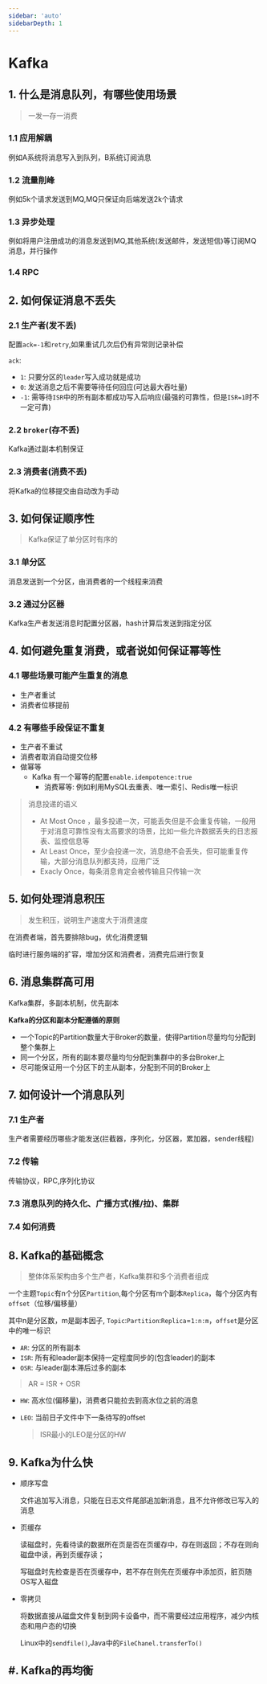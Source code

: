 ```yaml
---
sidebar: 'auto'
sidebarDepth: 1
---
```


# Kafka

## 1. 什么是消息队列，有哪些使用场景

> 一发一存一消费

### 1.1 应用解耦

例如A系统将消息写入到队列，B系统订阅消息

### 1.2 流量削峰

例如5k个请求发送到MQ,MQ只保证向后端发送2k个请求

### 1.3 异步处理

例如将用户注册成功的消息发送到MQ,其他系统(发送邮件，发送短信)等订阅MQ消息，并行操作

### 1.4 RPC

## 2. 如何保证消息不丢失

### 2.1 生产者(发不丢)

配置`ack=-1`和`retry`,如果重试几次后仍有异常则记录补偿

`ack`:

- `1`: 只要分区的`leader`写入成功就是成功
- `0`: 发送消息之后不需要等待任何回应(可达最大吞吐量)                                                                                                                                                                                                                                                                                                                                                                                                                                                                                                                                                                                                                                                                                                                                                                                                                                                                                                                                                                                                                                                                                                                                                                                                                                                                                                                                                                                                                                                                                                                                                                                                                                        
- `-1`: 需等待`ISR`中的所有副本都成功写入后响应(最强的可靠性，但是`ISR=1`时不一定可靠)

### 2.2 `broker`(存不丢)

Kafka通过副本机制保证

### 2.3 消费者(消费不丢)

将Kafka的位移提交由自动改为手动

## 3. 如何保证顺序性

> Kafka保证了单分区时有序的

### 3.1 单分区

消息发送到一个分区，由消费者的一个线程来消费

### 3.2 通过分区器

Kafka生产者发送消息时配置分区器，hash计算后发送到指定分区

## 4. 如何避免重复消费，或者说如何保证幂等性

### 4.1 哪些场景可能产生重复的消息

- 生产者重试
- 消费者位移提前

### 4.2 有哪些手段保证不重复

- 生产者不重试
- 消费者取消自动提交位移
- 做幂等
  - Kafka 有一个幂等的配置`enable.idempotence:true`
    - 消费幂等: 例如利用MySQL去重表、唯一索引、Redis唯一标识

> 消息投递的语义
>
> - At Most Once ，最多投递一次，可能丢失但是不会重复传输，一般用于对消息可靠性没有太高要求的场景，比如一些允许数据丢失的日志报表、监控信息等
> - At Least Once，至少会投递一次，消息绝不会丢失，但可能重复传输，大部分消息队列都支持，应用广泛
> - Exacly Once，每条消息肯定会被传输且只传输一次

## 5. 如何处理消息积压

> 发生积压，说明生产速度大于消费速度

在消费者端，首先要排除bug，优化消费逻辑

临时进行服务端的扩容，增加分区和消费者，消费完后进行恢复

## 6. 消息集群高可用

Kafka集群，多副本机制，优先副本

**Kafka的分区和副本分配遵循的原则**

- 一个Topic的Partition数量大于Broker的数量，使得Partition尽量均匀分配到整个集群上
- 同一个分区，所有的副本要尽量均匀分配到集群中的多台Broker上
- 尽可能保证用一个分区下的主从副本，分配到不同的Broker上

## 7. 如何设计一个消息队列

### 7.1 生产者

生产者需要经历哪些才能发送(拦截器，序列化，分区器，累加器，sender线程)

### 7.2 传输

传输协议，RPC,序列化协议

### 7.3 消息队列的持久化、广播方式(推/拉)、集群

### 7.4 如何消费

## 8. Kafka的基础概念

> 整体体系架构由多个生产者，Kafka集群和多个消费者组成

一个主题`Topic`有n个分区`Partition`,每个分区有m个副本`Replica`，每个分区内有`offset`（位移/偏移量）

其中n是分区数，m是副本因子, `Topic`:`Partition`:`Replica`=`1:n:m`，`offset`是分区中的唯一标识

- `AR`: 分区的所有副本
- `ISR`: 所有和leader副本保持一定程度同步的(包含leader)的副本
- `OSR`: 与leader副本滞后过多的副本

> AR = ISR + OSR

- `HW`: 高水位(偏移量)，消费者只能拉去到高水位之前的消息

- `LEO`: 当前日子文件中下一条待写的offset

  > ISR最小的LEO是分区的HW

## 9. Kafka为什么快

- 顺序写盘

  文件追加写入消息，只能在日志文件尾部追加新消息，且不允许修改已写入的消息

- 页缓存

  读磁盘时，先看待读的数据所在页是否在页缓存中，存在则返回；不存在则向磁盘中读，再到页缓存读；

  写磁盘时先检查是否在页缓存中，若不存在则先在页缓存中添加页，脏页随OS写入磁盘

- 零拷贝

  将数据直接从磁盘文件复制到网卡设备中，而不需要经过应用程序，减少内核态和用户态的切换

  Linux中的`sendfile()`,Java中的`FileChanel.transferTo()`

## #. Kafka的再均衡

